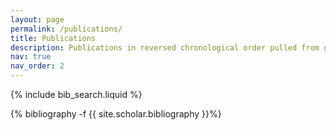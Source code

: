 ```yaml
---
layout: page
permalink: /publications/
title: Publications
description: Publications in reversed chronological order pulled from google scholar.  Up-to-date list can always be found <a href="https://scholar.google.com/citations?user=rIvvsYsAAAAJ&hl=en">here</a>.
nav: true
nav_order: 2
---
```


<!-- _pages/publications.md -->

<!-- Bibsearch Feature -->

{% include bib_search.liquid %}

<div class="publications">

{% bibliography -f {{ site.scholar.bibliography }}%}

</div>
